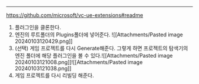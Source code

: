 ---
https://github.com/microsoft/vc-ue-extensions#readme
1. 플러그인을 클론한다.
2. 엔진의 루트폴더의 Plugins폴더에 넣어준다.
![[Attachments/Pasted image 20240103120429.png]]
3. (선택) 게임 프로젝트를 다시 Generate해준다. 그렇게 하면 프로젝트의 탐색기의 엔진 폴더에 해당 플러그인을 볼 수 있다.![[Attachments/Pasted image 20240103121008.png]]![[Attachments/Pasted image 20240103121038.png]]
4. 게임 프로젝트를 다시 리빌딩 해준다.